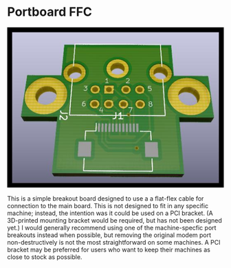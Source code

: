 # Portboard FFC
![Portboard FFC PCB Render](https://github.com/ArrestedLightning/serial_rewind/blob/main/docs/portboard_ffc_render.jpg)

This is a simple breakout board designed to use a a flat-flex cable for connection to the main board.  This is not designed to fit in any specific machine; instead, the intention was it could be used on a PCI bracket.  (A 3D-printed mounting bracket would be required, but has not been designed yet.)  I would generally recommend using one of the machine-specfic port breakouts instead when possible, but removing the original modem port non-destructively is not the most straightforward on some machines.  A PCI bracket may be preferred for users who want to keep their machines as close to stock as possible.